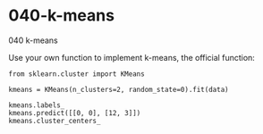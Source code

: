 # 040-k-means

040 k-means

Use your own function to implement k-means, the official function:

```
from sklearn.cluster import KMeans

kmeans = KMeans(n_clusters=2, random_state=0).fit(data)

kmeans.labels_
kmeans.predict([[0, 0], [12, 3]])
kmeans.cluster_centers_
```
